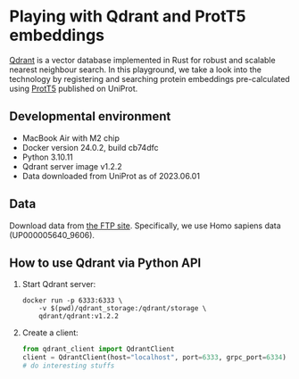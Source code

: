 # Playing with Qdrant and ProtT5 embeddings
[Qdrant](https://qdrant.tech/) is a vector database implemented in Rust for robust and scalable nearest neighbour search. In this playground, we take a look into the technology by registering and searching protein embeddings pre-calculated using [ProtT5](https://github.com/agemagician/ProtTrans) published on UniProt.

## Developmental environment
- MacBook Air with M2 chip
- Docker version 24.0.2, build cb74dfc
- Python 3.10.11
- Qdrant server image v1.2.2
- Data downloaded from UniProt as of 2023.06.01

## Data
Download data from [the FTP site](https://ftp.uniprot.org/pub/databases/uniprot/current_release/knowledgebase/embeddings/). Specifically, we use Homo sapiens data (UP000005640_9606).

## How to use Qdrant via Python API
1. Start Qdrant server:
    ```shell
    docker run -p 6333:6333 \
        -v $(pwd)/qdrant_storage:/qdrant/storage \
        qdrant/qdrant:v1.2.2
    ```
2. Create a client:
    ```python
    from qdrant_client import QdrantClient
    client = QdrantClient(host="localhost", port=6333, grpc_port=6334)
    # do interesting stuffs
    ```